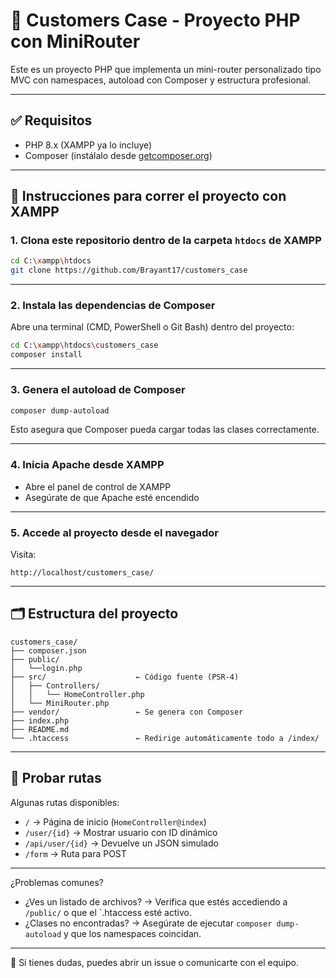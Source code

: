 
# 🧩 Customers Case - Proyecto PHP con MiniRouter

Este es un proyecto PHP que implementa un mini-router personalizado tipo MVC con namespaces, autoload con Composer y estructura profesional.

---

## ✅ Requisitos

- PHP 8.x (XAMPP ya lo incluye)
- Composer (instálalo desde [getcomposer.org](https://getcomposer.org/))

---

## 🚀 Instrucciones para correr el proyecto con XAMPP

### 1. Clona este repositorio dentro de la carpeta `htdocs` de XAMPP

```bash
cd C:\xampp\htdocs
git clone https://github.com/Brayant17/customers_case
```

---

### 2. Instala las dependencias de Composer

Abre una terminal (CMD, PowerShell o Git Bash) dentro del proyecto:

```bash
cd C:\xampp\htdocs\customers_case
composer install
```

---

### 3. Genera el autoload de Composer

```bash
composer dump-autoload
```

Esto asegura que Composer pueda cargar todas las clases correctamente.

---

### 4. Inicia Apache desde XAMPP

- Abre el panel de control de XAMPP
- Asegúrate de que Apache esté encendido

---

### 5. Accede al proyecto desde el navegador

Visita:

```
http://localhost/customers_case/
```


---

## 🗂️ Estructura del proyecto

```
customers_case/
├── composer.json
├── public/          
│   └──login.php
├── src/                    ← Código fuente (PSR-4)
│   ├── Controllers/
│   │   └── HomeController.php
│   └── MiniRouter.php
├── vendor/                 ← Se genera con Composer
├── index.php
├── README.md
└── .htaccess               ← Redirige automáticamente todo a /index/
```

---

## 🧪 Probar rutas

Algunas rutas disponibles:

- `/` → Página de inicio (`HomeController@index`)
- `/user/{id}` → Mostrar usuario con ID dinámico
- `/api/user/{id}` → Devuelve un JSON simulado
- `/form` → Ruta para POST

---

¿Problemas comunes?

- ¿Ves un listado de archivos? → Verifica que estés accediendo a `/public/` o que el `.htaccess esté activo.
- ¿Clases no encontradas? → Asegúrate de ejecutar `composer dump-autoload` y que los namespaces coincidan.

---

💬 Si tienes dudas, puedes abrir un issue o comunicarte con el equipo.
